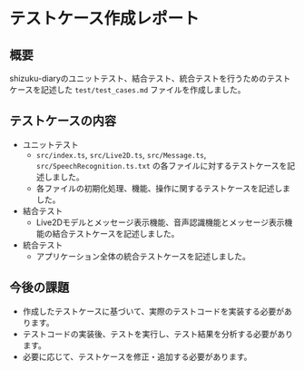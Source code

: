 # テストケース作成レポート

## 概要

shizuku-diaryのユニットテスト、結合テスト、統合テストを行うためのテストケースを記述した `test/test_cases.md` ファイルを作成しました。

## テストケースの内容

- ユニットテスト
  - `src/index.ts`, `src/Live2D.ts`, `src/Message.ts`, `src/SpeechRecognition.ts.txt` の各ファイルに対するテストケースを記述しました。
  - 各ファイルの初期化処理、機能、操作に関するテストケースを記述しました。
- 結合テスト
  - Live2Dモデルとメッセージ表示機能、音声認識機能とメッセージ表示機能の結合テストケースを記述しました。
- 統合テスト
  - アプリケーション全体の統合テストケースを記述しました。

## 今後の課題

- 作成したテストケースに基づいて、実際のテストコードを実装する必要があります。
- テストコードの実装後、テストを実行し、テスト結果を分析する必要があります。
- 必要に応じて、テストケースを修正・追加する必要があります。
